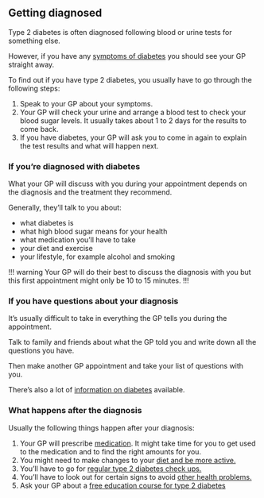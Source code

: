 ## Getting diagnosed

Type 2 diabetes is often diagnosed following blood or urine tests for
something else.

However, if you have any [symptoms of diabetes](check-if-you-have-it) you
should see your GP straight away.

To find out if you have type 2 diabetes, you usually have to go through the
following steps:

1. Speak to your GP about your symptoms.
2. Your GP will check your urine and arrange a blood test to check your blood
   sugar levels. It usually takes about 1 to 2 days for the results to come back.
3. If you have diabetes, your GP will ask you to come in again to explain the
   test results and what will happen next.

### If you’re diagnosed with diabetes

What your GP will discuss with you during your appointment depends on the
diagnosis and the treatment they recommend.

Generally, they’ll talk to you about:

* what diabetes is
* what high blood sugar means for your health
* what medication you’ll have to take
* your diet and exercise
* your lifestyle, for example alcohol and smoking

!!! warning
Your GP will do their best to discuss the diagnosis with you but this first
appointment might only be 10 to 15 minutes.
!!!

### If you have questions about your diagnosis

It’s usually difficult to take in everything the GP tells you during the
appointment.

Talk to family and friends about what the GP told you and write down all the
questions you have.

Then make another GP appointment and take your list of questions with you.

There’s also a lot of [information on diabetes](finding-help-and-support)
available.

### What happens after the diagnosis

Usually the following things happen after your diagnosis:

1. Your GP will prescribe [medication](understanding-medication). It might take
   time for you to get used to the medication and to find the right amounts for you.
2. You might need to make changes to your [diet and be more active.](food-and-keeping-active)
3. You’ll have to go for [regular type 2 diabetes check ups.](going-for-regular-check-ups)
4. You’ll have to look out for certain signs to avoid
   [other health problems.](health-problems)
5. Ask your GP about a [free education course for type 2 diabetes](http://www.desmond-project.org.uk/newlydiagnosedandfoundationmodules-278.html)
